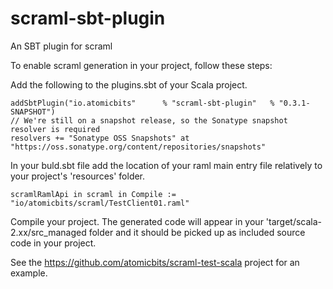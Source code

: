# scraml-sbt-plugin
An SBT plugin for scraml

To enable scraml generation in your project, follow these steps:

Add the following to the plugins.sbt of your Scala project.

    addSbtPlugin("io.atomicbits"      % "scraml-sbt-plugin"   % "0.3.1-SNAPSHOT")
    // We're still on a snapshot release, so the Sonatype snapshot resolver is required
    resolvers += "Sonatype OSS Snapshots" at "https://oss.sonatype.org/content/repositories/snapshots"
    
    
In your buld.sbt file add the location of your raml main entry file relatively to your project's 'resources' folder.

    scramlRamlApi in scraml in Compile := "io/atomicbits/scraml/TestClient01.raml"

Compile your project. The generated code will appear in your 'target/scala-2.xx/src_managed folder and it should be picked up as included source code in your project. 

See the https://github.com/atomicbits/scraml-test-scala project for an example. 
